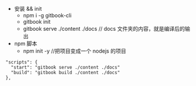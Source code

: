 - 安装 && init
    - npm i -g gitbook-cli
    - gitbook init
    - gitbook serve ./content ./docs  // docs 文件夹的内容，就是编译后的输出
-  npm 脚本
    - npm init -y //把项目变成一个 nodejs 的项目
```
"scripts": {
  "start": "gitbook serve ./content ./docs"
  "build": "gitbook build ./content ./docs"
},
```